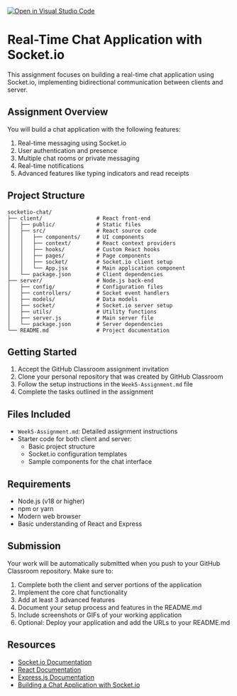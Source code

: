 [![Open in Visual Studio Code](https://classroom.github.com/assets/open-in-vscode-2e0aaae1b6195c2367325f4f02e2d04e9abb55f0b24a779b69b11b9e10269abc.svg)](https://classroom.github.com/online_ide?assignment_repo_id=19986750&assignment_repo_type=AssignmentRepo)
# Real-Time Chat Application with Socket.io

This assignment focuses on building a real-time chat application using Socket.io, implementing bidirectional communication between clients and server.

## Assignment Overview

You will build a chat application with the following features:
1. Real-time messaging using Socket.io
2. User authentication and presence
3. Multiple chat rooms or private messaging
4. Real-time notifications
5. Advanced features like typing indicators and read receipts

## Project Structure

```
socketio-chat/
├── client/                 # React front-end
│   ├── public/             # Static files
│   ├── src/                # React source code
│   │   ├── components/     # UI components
│   │   ├── context/        # React context providers
│   │   ├── hooks/          # Custom React hooks
│   │   ├── pages/          # Page components
│   │   ├── socket/         # Socket.io client setup
│   │   └── App.jsx         # Main application component
│   └── package.json        # Client dependencies
├── server/                 # Node.js back-end
│   ├── config/             # Configuration files
│   ├── controllers/        # Socket event handlers
│   ├── models/             # Data models
│   ├── socket/             # Socket.io server setup
│   ├── utils/              # Utility functions
│   ├── server.js           # Main server file
│   └── package.json        # Server dependencies
└── README.md               # Project documentation
```

## Getting Started

1. Accept the GitHub Classroom assignment invitation
2. Clone your personal repository that was created by GitHub Classroom
3. Follow the setup instructions in the `Week5-Assignment.md` file
4. Complete the tasks outlined in the assignment

## Files Included

- `Week5-Assignment.md`: Detailed assignment instructions
- Starter code for both client and server:
  - Basic project structure
  - Socket.io configuration templates
  - Sample components for the chat interface

## Requirements

- Node.js (v18 or higher)
- npm or yarn
- Modern web browser
- Basic understanding of React and Express

## Submission

Your work will be automatically submitted when you push to your GitHub Classroom repository. Make sure to:

1. Complete both the client and server portions of the application
2. Implement the core chat functionality
3. Add at least 3 advanced features
4. Document your setup process and features in the README.md
5. Include screenshots or GIFs of your working application
6. Optional: Deploy your application and add the URLs to your README.md

## Resources

- [Socket.io Documentation](https://socket.io/docs/v4/)
- [React Documentation](https://react.dev/)
- [Express.js Documentation](https://expressjs.com/)
- [Building a Chat Application with Socket.io](https://socket.io/get-started/chat) 